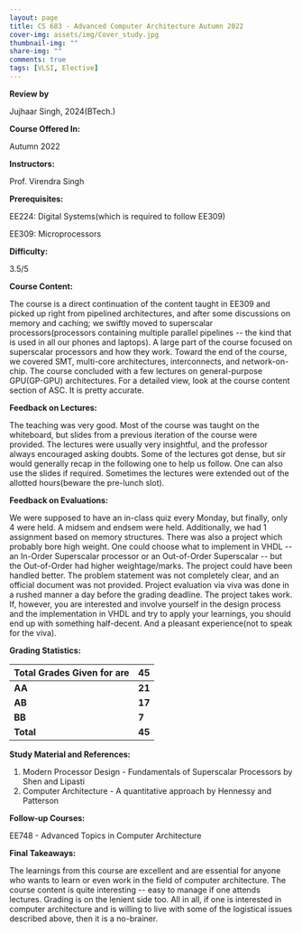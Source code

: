 ```yaml
---
layout: page
title: CS 683 - Advanced Computer Architecture Autumn 2022
cover-img: assets/img/Cover_study.jpg
thumbnail-img: ""
share-img: ""
comments: true
tags: [VLSI, Elective]
---
```


**Review by**

Jujhaar Singh, 2024(BTech.)

**Course Offered In:**

Autumn 2022

**Instructors:**

Prof. Virendra Singh

**Prerequisites:**

EE224: Digital Systems(which is required to follow EE309)

EE309: Microprocessors

**Difficulty:**

3.5/5

**Course Content:**

The course is a direct continuation of the content taught in EE309 and picked up right from pipelined architectures, and after some discussions on memory and caching; we swiftly moved to superscalar processors(processors containing multiple parallel pipelines -- the kind that is used in all our phones and laptops). A large part of the course focused on superscalar processors and how they work. Toward the end of the course, we covered SMT, multi-core architectures, interconnects, and network-on-chip. The course concluded with a few lectures on general-purpose GPU(GP-GPU) architectures.
For a detailed view, look at the course content section of ASC. It is pretty accurate.

**Feedback on Lectures:**

The teaching was very good. Most of the course was taught on the whiteboard, but slides from a previous iteration of the course were provided. The lectures were usually very insightful, and the professor always encouraged asking doubts. Some of the lectures got dense, but sir would generally recap in the following one to help us follow. One can also use the slides if required. Sometimes the lectures were extended out of the allotted hours(beware the pre-lunch slot). 

**Feedback on Evaluations:**

We were supposed to have an in-class quiz every Monday, but finally, only 4 were held. A midsem and endsem were held. Additionally, we had 1 assignment based on memory structures. 
There was also a project which probably bore high weight. One could choose what to implement in VHDL -- an In-Order Superscalar processor or an Out-of-Order Superscalar -- but the Out-of-Order had higher weightage/marks. The project could have been handled better. The problem statement was not completely clear, and an official document was not provided. Project evaluation via viva was done in a rushed manner a day before the grading deadline. 
The project takes work. If, however, you are interested and involve yourself in the design process and the implementation in VHDL and try to apply your learnings, you should end up with something half-decent. And a pleasant experience(not to speak for the viva). 

**Grading Statistics:**

| **Total Grades Given for are** | **45** |
| :----------------------------- | ------ |
| **AA**                         | **21** |
| **AB**                         | **17** |
| **BB**                         | **7**  |
| **Total**                      | **45** |

**Study Material and References:**

1. Modern Processor Design - Fundamentals of Superscalar Processors by Shen and Lipasti
2. Computer Architecture - A quantitative approach by Hennessy and Patterson

**Follow-up Courses:**

EE748 - Advanced Topics in Computer Architecture

**Final Takeaways:**

The learnings from this course are excellent and are essential for anyone who wants to learn or even work in the field of computer architecture. The course content is quite interesting -- easy to manage if one attends lectures. Grading is on the lenient side too. 
All in all, if one is interested in computer architecture and is willing to live with some of the logistical issues described above, then it is a no-brainer. 
